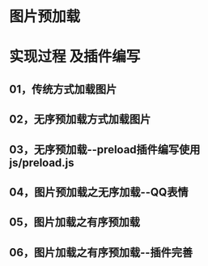 # 图片预加载
# 实现过程 及插件编写
## 01，传统方式加载图片
## 02，无序预加载方式加载图片
## 03，无序预加载--preload插件编写使用 js/preload.js
## 04，图片预加载之无序加载--QQ表情
## 05，图片加载之有序预加载
## 06，图片加载之有序预加载--插件完善

